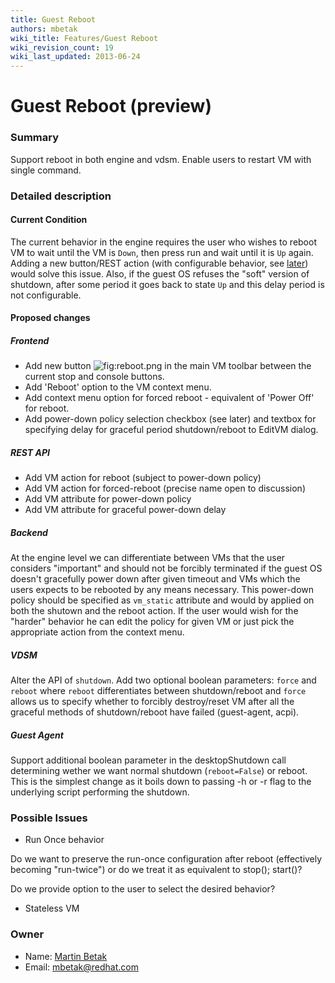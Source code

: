 ```yaml
---
title: Guest Reboot
authors: mbetak
wiki_title: Features/Guest Reboot
wiki_revision_count: 19
wiki_last_updated: 2013-06-24
---
```


# Guest Reboot (preview)

### Summary

Support reboot in both engine and vdsm. Enable users to restart VM with single command.

### Detailed description

#### Current Condition

The current behavior in the engine requires the user who wishes to reboot VM to wait until the VM is `Down`, then press run and wait until it is `Up` again. Adding a new button/REST action (with configurable behavior, see [later](#Backend)) would solve this issue. Also, if the guest OS refuses the "soft" version of shutdown, after some period it goes back to state `Up` and this delay period is not configurable.

#### Proposed changes

##### Frontend

*   Add new button ![](reboot.png "fig:reboot.png") in the main VM toolbar between the current stop and console buttons.
*   Add 'Reboot' option to the VM context menu.
*   Add context menu option for forced reboot - equivalent of 'Power Off' for reboot.
*   Add power-down policy selection checkbox (see later) and textbox for specifying delay for graceful period shutdown/reboot to EditVM dialog.

##### REST API

*   Add VM action for reboot (subject to power-down policy)
*   Add VM action for forced-reboot (precise name open to discussion)
*   Add VM attribute for power-down policy
*   Add VM attribute for graceful power-down delay

##### Backend

At the engine level we can differentiate between VMs that the user considers "important" and should not be forcibly terminated if the guest OS doesn't gracefully power down after given timeout and VMs which the users expects to be rebooted by any means necessary. This power-down policy should be specified as `vm_static` attribute and would by applied on both the shutown and the reboot action. If the user would wish for the "harder" behavior he can edit the policy for given VM or just pick the appropriate action from the context menu.

##### VDSM

Alter the API of `shutdown`. Add two optional boolean parameters: `force` and `reboot` where `reboot` differentiates between shutdown/reboot and `force` allows us to specify whether to forcibly destroy/reset VM after all the graceful methods of shutdown/reboot have failed (guest-agent, acpi).

##### Guest Agent

Support additional boolean parameter in the desktopShutdown call determining wether we want normal shutdown (`reboot=False`) or reboot. This is the simplest change as it boils down to passing -h or -r flag to the underlying script performing the shutdown.

### Possible Issues

*   Run Once behavior

Do we want to preserve the run-once configuration after reboot (effectively becoming "run-twice") or do we treat it as equivalent to stop(); start()?

Do we provide option to the user to select the desired behavior?

*   Stateless VM

### Owner

*   Name: [Martin Betak](User:Mbetak)
*   Email: <mbetak@redhat.com>
